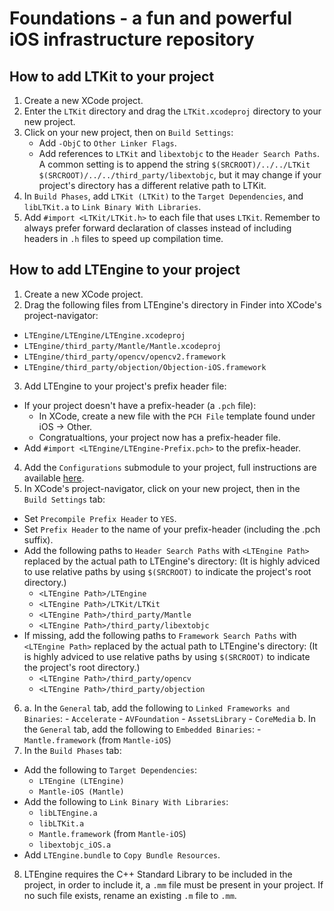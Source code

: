 # Foundations - a fun and powerful iOS infrastructure repository

## How to add LTKit to your project

1. Create a new XCode project.
2. Enter the `LTKit` directory and drag the `LTKit.xcodeproj` directory to your new project.
3. Click on your new project, then on `Build Settings`: 
	- Add `-ObjC` to `Other Linker Flags`.
	- Add references to `LTKit` and `libextobjc` to the `Header Search Paths`. A common setting is to append the string `$(SRCROOT)/../../LTKit $(SRCROOT)/../../third_party/libextobjc`, but it may change if your project's directory has a different relative path to LTKit.
4. In `Build Phases`, add `LTKit (LTKit)` to the `Target Dependencies`, and `libLTKit.a` to `Link Binary With Libraries`.
5. Add `#import <LTKit/LTKit.h>` to each file that uses `LTKit`. Remember to always prefer forward declaration of classes instead of including headers in `.h` files to speed up compilation time.

## How to add LTEngine to your project

1. Create a new XCode project.
2. Drag the following files from LTEngine's directory in Finder into XCode's project-navigator:
  - `LTEngine/LTEngine/LTEngine.xcodeproj`
  - `LTEngine/third_party/Mantle/Mantle.xcodeproj`
  - `LTEngine/third_party/opencv/opencv2.framework` 
  - `LTEngine/third_party/objection/Objection-iOS.framework`
3. Add LTEngine to your project's prefix header file:
  - If your project doesn't have a prefix-header (a `.pch` file):
    - In XCode, create a new file with the `PCH File` template found under iOS -> Other.
    - Congratualtions, your project now has a prefix-header file.
  - Add `#import <LTEngine/LTEngine-Prefix.pch>` to the prefix-header.
4. Add the `Configurations` submodule to your project, full instructions are available [here](https://github.com/lightricks/configuration).
5. In XCode's project-navigator, click on your new project, then in the `Build Settings` tab:
  - Set `Precompile Prefix Header` to `YES`.
  - Set `Prefix Header` to the name of your prefix-header (including the .pch suffix).
  - Add the following paths to `Header Search Paths` with `<LTEngine Path>` replaced by the actual path to LTEngine's directory:
    (It is highly adviced to use relative paths by using `$(SRCROOT)` to indicate the project's root directory.)
    *  `<LTEngine Path>/LTEngine`
    *  `<LTEngine Path>/LTKit/LTKit`
    *  `<LTEngine Path>/third_party/Mantle`
    *  `<LTEngine Path>/third_party/libextobjc`
  - If missing, add the following paths to `Framework Search Paths` with `<LTEngine Path>` replaced by the actual path to LTEngine's directory:
    (It is highly adviced to use relative paths by using `$(SRCROOT)` to indicate the project's root directory.)
    *  `<LTEngine Path>/third_party/opencv`
    *  `<LTEngine Path>/third_party/objection`
6. a. In the `General` tab, add the following to `Linked Frameworks and Binaries`: 
		- `Accelerate`
		- `AVFoundation`
		- `AssetsLibrary`
		- `CoreMedia`
   b. In the `General` tab, add the following to `Embedded Binaries`: 
		- `Mantle.framework` (from `Mantle-iOS`)
7. In the `Build Phases` tab:
  - Add the following to `Target Dependencies`:
    * `LTEngine (LTEngine)`
    * `Mantle-iOS (Mantle)`
  - Add the following to `Link Binary With Libraries`: 
    * `libLTEngine.a`
    * `libLTKit.a`
    * `Mantle.framework` (from `Mantle-iOS`)
    * `libextobjc_iOS.a`
  - Add `LTEngine.bundle` to `Copy Bundle Resources`.
8. LTEngine requires the C++ Standard Library to be included in the project, in order to include it, a `.mm` file must be present in your project. If no such file exists, rename an existing `.m` file to `.mm`.
